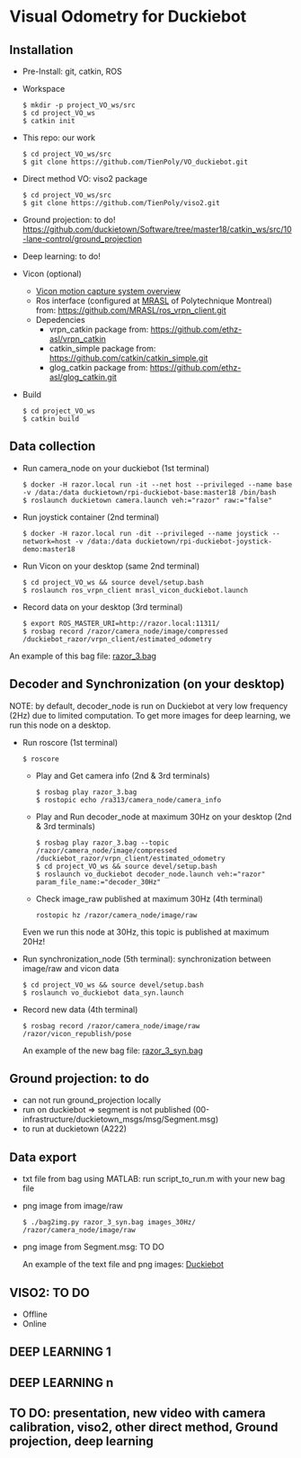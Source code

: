 # Visual Odometry for Duckiebot

## Installation
  * Pre-Install: git, catkin, ROS
  * Workspace
      ```
      $ mkdir -p project_VO_ws/src
      $ cd project_VO_ws
      $ catkin init
      ```
  * This repo: our work
      ```
      $ cd project_VO_ws/src
      $ git clone https://github.com/TienPoly/VO_duckiebot.git
      ```
  * Direct method VO: viso2 package
      ```
      $ cd project_VO_ws/src
      $ git clone https://github.com/TienPoly/viso2.git
      ```
  * Ground projection: to do!
      https://github.com/duckietown/Software/tree/master18/catkin_ws/src/10-lane-control/ground_projection

  * Deep learning: to do!
  * Vicon (optional)
      * [Vicon motion capture system overview](https://mrasl.gitbooks.io/documentation/vicon.html)
      * Ros interface (configured at  [MRASL](https://mrasl.gitbooks.io/documentation/content/) of Polytechnique Montreal) from: https://github.com/MRASL/ros_vrpn_client.git
      * Depedencies
        * vrpn_catkin package from: https://github.com/ethz-asl/vrpn_catkin
        * catkin_simple package from: https://github.com/catkin/catkin_simple.git
        * glog_catkin package from: https://github.com/ethz-asl/glog_catkin.git
  * Build
      ```
      $ cd project_VO_ws
      $ catkin build  
      ```

## Data collection 
  * Run camera_node on your duckiebot (1st terminal)
      ```
      $ docker -H razor.local run -it --net host --privileged --name base -v /data:/data duckietown/rpi-duckiebot-base:master18 /bin/bash
      $ roslaunch duckietown camera.launch veh:="razor" raw:="false"
      ```
  * Run joystick container (2nd terminal)
      ```
      $ docker -H razor.local run -dit --privileged --name joystick --network=host -v /data:/data duckietown/rpi-duckiebot-joystick-demo:master18
      ```
  * Run Vicon on your desktop (same 2nd terminal)
      ```
      $ cd project_VO_ws && source devel/setup.bash
      $ roslaunch ros_vrpn_client mrasl_vicon_duckiebot.launch
      ```
  * Record data on your desktop (3rd terminal)
      ```
      $ export ROS_MASTER_URI=http://razor.local:11311/      
      $ rosbag record /razor/camera_node/image/compressed /duckiebot_razor/vrpn_client/estimated_odometry
      ```

  An example of this bag file: [razor_3.bag](https://drive.google.com/drive/folders/1I7cswHQ0SAr3dja1L5zuYut4Grgubu1t)

## Decoder and Synchronization (on your desktop)
NOTE: by default, decoder_node is run on Duckiebot at very low frequency (2Hz) due to limited computation. To get more images for deep learning, we run this node on a desktop.  
 * Run roscore (1st terminal)
     ```
     $ roscore
     ```
   * Play and Get camera info (2nd & 3rd terminals)
     ```
     $ rosbag play razor_3.bag
     $ rostopic echo /ra313/camera_node/camera_info
     ```
   * Play and Run decoder_node at maximum 30Hz on your desktop (2nd & 3rd terminals)
     ```
     $ rosbag play razor_3.bag --topic /razor/camera_node/image/compressed  /duckiebot_razor/vrpn_client/estimated_odometry
     $ cd project_VO_ws && source devel/setup.bash
     $ roslaunch vo_duckiebot decoder_node.launch veh:="razor" param_file_name:="decoder_30Hz"
     ```
   * Check image_raw published at maximum 30Hz (4th terminal)
     ```
     rostopic hz /razor/camera_node/image/raw
     ```

   Even we run this node at 30Hz, this topic is published at maximum 20Hz!

  * Run synchronization_node (5th terminal): synchronization between image/raw and vicon data
    ```
    $ cd project_VO_ws && source devel/setup.bash
    $ roslaunch vo_duckiebot data_syn.launch
    ```
  * Record new data (4th terminal)
    ```
    $ rosbag record /razor/camera_node/image/raw /razor/vicon_republish/pose
    ```

    An example of the new bag file: [razor_3_syn.bag](https://drive.google.com/drive/folders/1I7cswHQ0SAr3dja1L5zuYut4Grgubu1t)

## Ground projection: to do
  * can not run ground_projection locally
  * run on duckiebot => segment is not published (00-infrastructure/duckietown_msgs/msg/Segment.msg)
  * to run at duckietown (A222)


## Data export
  * txt file from bag using MATLAB: run script_to_run.m with your new bag file
  * png image from image/raw
    ```
    $ ./bag2img.py razor_3_syn.bag images_30Hz/ /razor/camera_node/image/raw
    ```
  * png image from Segment.msg: TO DO

    An example of the text file and png images: [Duckiebot](https://drive.google.com/drive/folders/1I7cswHQ0SAr3dja1L5zuYut4Grgubu1t)


## VISO2: TO DO
  * Offline
  * Online

## DEEP LEARNING 1
## DEEP LEARNING n

## TO DO: presentation, new video with camera calibration, viso2, other direct method, Ground projection, deep learning

